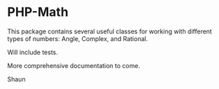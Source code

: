 # PHP-Math

This package contains several useful classes for working with different types of numbers: Angle, Complex, and Rational.

Will include tests.

More comprehensive documentation to come.

Shaun
